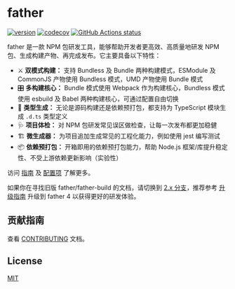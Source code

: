 # father

[![version](https://badgen.net/npm/v/father)](https://www.npmjs.com/package/father) [![codecov](https://codecov.io/gh/umijs/father/branch/master/graph/badge.svg)](https://codecov.io/gh/umijs/father) [![GitHub Actions status](https://github.com/umijs/father/workflows/CI/badge.svg)](https://github.com/umijs/father)

father 是一款 NPM 包研发工具，能够帮助开发者更高效、高质量地研发 NPM 包、生成构建产物、再完成发布。它主要具备以下特性：

- ⚔️ **双模式构建：** 支持 Bundless 及 Bundle 两种构建模式，ESModule 及 CommonJS 产物使用 Bundless 模式，UMD 产物使用 Bundle 模式
- 🎛 **多构建核心：** Bundle 模式使用 Webpack 作为构建核心，Bundless 模式使用 esbuild 及 Babel 两种构建核心，可通过配置自由切换
- 🔖 **类型生成：** 无论是源码构建还是依赖预打包，都支持为 TypeScript 模块生成 `.d.ts` 类型定义
- 🩺 **项目体检：** 对 NPM 包研发常见误区做检查，让每一次发布都更加稳健
- 🏗 **微生成器：** 为项目追加生成常见的工程化能力，例如使用 jest 编写测试
- 📦 **依赖预打包：** 开箱即用的依赖预打包能力，帮助 Node.js 框架/库提升稳定性、不受上游依赖更新影响（实验性）

访问 [指南](./docs/guide/index.md) 及 [配置项](./docs/config.md) 了解更多。

如果你在寻找旧版 father/father-build 的文档，请切换到 [2.x 分支](https://github.com/umijs/father/tree/2.x)，推荐参考 [升级指南](./docs/guide/upgrading.md) 升级到 father 4 以获得更好的研发体验。

## 贡献指南

查看 [CONTRIBUTING](./CONTRIBUTING.md) 文档。

## License

[MIT](./LICENSE)
